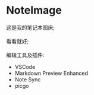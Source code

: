 # NoteImage  
这是我的笔记本图床;  
\
看看就好;  
\
编辑工具及插件:
- VSCode
- Markdown Preview Enhanced
- Note Sync
- picgo
